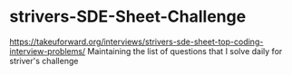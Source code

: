 # strivers-SDE-Sheet-Challenge
https://takeuforward.org/interviews/strivers-sde-sheet-top-coding-interview-problems/
Maintaining the list of questions that I solve daily for striver's challenge
